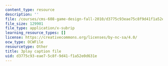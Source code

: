 ```yaml
---
content_type: resource
description: ''
file: /courses/cms-608-game-design-fall-2010/d3775c93eae75c8f9d41f1a52e0d631e_68572.vtt
file_size: 129901
file_type: application/x-subrip
learning_resource_types: []
license: https://creativecommons.org/licenses/by-nc-sa/4.0/
ocw_type: OCWFile
resourcetype: Other
title: 3play caption file
uid: d3775c93-eae7-5c8f-9d41-f1a52e0d631e
---
```

